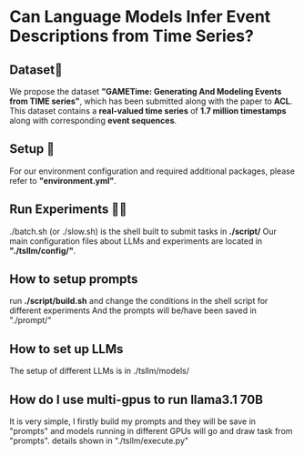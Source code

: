 # Can Language Models Infer Event Descriptions from Time Series?

## Dataset📖
We propose the dataset **"GAMETime: Generating And Modeling Events from TIME series"**, which has been submitted along with the paper to **ACL**. This dataset contains a **real-valued time series** of **1.7 million timestamps** along with corresponding **event sequences**.

## Setup 🔧
For our environment configuration and required additional packages, please refer to **"environment.yml"**.

## Run Experiments 💁🏼
./batch.sh (or ./slow.sh) is the shell built to submit tasks in **./script/**
Our main configuration files about LLMs and experiments are located in **"./tsllm/config/"**.

## How to setup prompts
run **./script/build.sh** and change the conditions in the shell script for different experiments 
And the prompts will be/have been saved in "./prompt/" 

## How to set up LLMs
The setup of different LLMs is in ./tsllm/models/


## How do I use multi-gpus to run llama3.1 70B
It is very simple, I firstly build my prompts and they will be save in "prompts" 
and models running in different GPUs will go and draw task from "prompts".  details shown in "./tsllm/execute.py"
